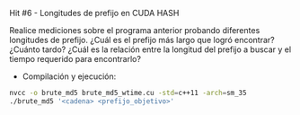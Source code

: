 Hit #6 - Longitudes de prefijo en CUDA HASH

Realice mediciones sobre el programa anterior probando diferentes longitudes de prefijo. ¿Cuál es el prefijo más largo que logró encontrar? ¿Cuánto tardo? ¿Cuál es la relación entre la longitud del prefijo a buscar y el tiempo requerido para encontrarlo?


- Compilación y ejecución:
```sh
nvcc -o brute_md5 brute_md5_wtime.cu -std=c++11 -arch=sm_35
./brute_md5 '<cadena> <prefijo_objetivo>'
```